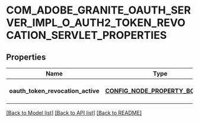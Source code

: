 # COM_ADOBE_GRANITE_OAUTH_SERVER_IMPL_O_AUTH2_TOKEN_REVOCATION_SERVLET_PROPERTIES

## Properties
Name | Type | Description | Notes
------------ | ------------- | ------------- | -------------
**oauth_token_revocation_active** | [**CONFIG_NODE_PROPERTY_BOOLEAN**](configNodePropertyBoolean.md) |  | [optional] [default to null]

[[Back to Model list]](../README.md#documentation-for-models) [[Back to API list]](../README.md#documentation-for-api-endpoints) [[Back to README]](../README.md)


